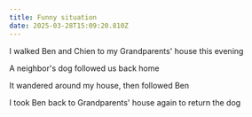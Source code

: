 ```yaml
---
title: Funny situation
date: 2025-03-28T15:09:20.810Z
---
```


I walked Ben and Chien to my Grandparents' house this evening

A neighbor's dog followed us back home

It wandered around my house, then followed Ben

I took Ben back to Grandparents' house again to return the dog
